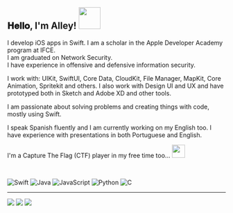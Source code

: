 <h2> 𝐇𝐞𝐥𝐥𝐨, I'm Alley!  <img src="https://media.giphy.com/media/mGcNjsfWAjY5AEZNw6/giphy.gif" width="50"></h2>

I develop iOS apps in Swift. I am a scholar in the Apple Developer Academy program at IFCE.<br>
I am graduated on Network Security.<br>
I have experience in offensive and defensive information security.

I work with: UIKit, SwiftUI, Core Data, CloudKit, File Manager, MapKit, Core Animation, Spritekit and others. I also work with Design UI and UX and have prototyped both in Sketch and Adobe XD and other tools.

 I am passionate about solving problems and creating things with code, mostly using Swift.

I speak Spanish fluently and I am currently working on my English too.
I have experience with presentations in both Portuguese and English.


I'm a Capture The Flag (CTF) player in my free time too... <img src="https://media.giphy.com/media/WUlplcMpOCEmTGBtBW/giphy.gif" width="30"> 

<br/>

![Swift](https://img.shields.io/badge/-Swift-000000?style=flat&logo=Swift)
![Java](https://img.shields.io/badge/-Java-000000?style=flat&logo=Java&logoColor=007396)
![JavaScript](https://img.shields.io/badge/-JavaScript-000000?style=flat&logo=javascript)
![Python](https://img.shields.io/badge/-Python-000000?style=flat&logo=python)
![C](https://img.shields.io/badge/-C-000000?style=flat&logo=C)

--------------------------------------------------------

[![](https://img.shields.io/badge/LinkedIn-Alley-blue)](https://www.linkedin.com/in/halley-pereira/)
[![](https://img.shields.io/badge/medium-Alley-9c88e3)](https://medium.com/@alleypereira)
[![](https://img.shields.io/badge/hackthebox-Alley-orange)](https://www.hackthebox.eu/profile/63790)
